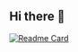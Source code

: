 ## Hi there 👋


[![Readme Card](https://github-readme-stats.vercel.app/api/pin/?username=Hayzzell&repo=MCVault)](https://github.com/anuraghazra/github-readme-stats)


<!--
**Hayzzell/Hayzzell** is a ✨ _special_ ✨ repository because its `README.md` (this file) appears on your GitHub profile.

Here are some ideas to get you started:

- 🔭 I’m currently working on ...
- 🌱 I’m currently learning ...
- 👯 I’m looking to collaborate on ...
- 🤔 I’m looking for help with ...
- 💬 Ask me about ...
- 📫 How to reach me: ...
- 😄 Pronouns: ...
- ⚡ Fun fact: ...
-->


